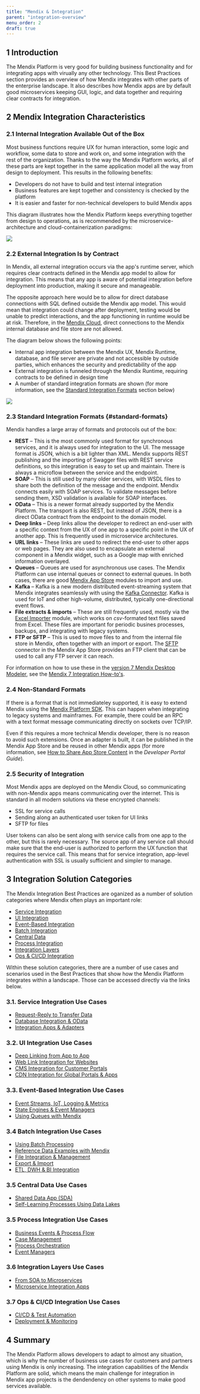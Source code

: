 ```yaml
---
title: "Mendix & Integration"
parent: "integration-overview"
menu_order: 2
draft: true
---
```


## 1 Introduction

The Mendix Platform is very good for building business functionality and for integrating apps with virually any other technology. This Best Practices section provides an overview of how Mendix integrates with other parts of the enterprise landscape. It also describes how Mendix apps are by default good microservices keeping GUI, logic, and data together and requiring clear contracts for integration.

## 2 Mendix Integration Characteristics

### 2.1 Internal Integration Available Out of the Box

Most business functions require UX for human interaction, some logic and workflow, some data to store and work on, and some integration with the rest of the organization. Thanks to the way the Mendix Platform works, all of these parts are kept together in the same application model all the way from design to deployment. This results in the following benefits:

* Developers do not have to build and test internal integration
* Business features are kept together and consistency is checked by the platform
* It is easier and faster for non-technical developers to build Mendix apps

This diagram illustrates how the Mendix Platform keeps everything together from design to operations, as is recommended by the microservice-architecture and cloud-containerization paradigms:

![](attachments/mendix-integration/feature-requirements.png)

### 2.2 External Integration Is by Contract

In Mendix, all external integration occurs via the app's runtime server, which requires clear contracts defined in the Mendix app model to allow for integration. This means that any app is aware of potential integration before deployment into production, making it secure and manageable. 

The opposite approach here would be to allow for direct database connections with SQL defined outside the Mendix app model. This would mean that integration could change after deployment, testing would be unable to predict interactions, and the app functioning in runtime would be at risk. Therefore, in the [Mendix Cloud](/developerportal/deploy/mendix-cloud-deploy), direct connections to the Mendix internal database and file store are not allowed.

The diagram below shows the following points:

* Internal app integration between the Mendix UX, Mendix Runtime, database, and file server are private and not accessible by outside parties, which enhances the security and predictability of the app
* External integration is funneled through the Mendix Runtime, requiring contracts to be defined in design time
* A number of standard integration formats are shown (for more information, see the [Standard Integration Formats](#standard-formats) section below)

![](attachments/mendix-integration/runtime.png)

### 2.3 Standard Integration Formats {#standard-formats}

Mendix handles a large array of formats and protocols out of the box:

* **REST** – This is the most commonly used format for synchronous services, and it is always used for integration to the UI. The message format is JSON, which is a bit lighter than XML. Mendix supports REST publishing and the importing of Swagger files with REST service definitions, so this integration is easy to set up and maintain. There is always a microflow between the service and the endpoint.
* **SOAP** – This is still used by many older services, with WSDL files to share both the definition of the message and the endpoint. Mendix connects easily with SOAP services. To validate messages before sending them, XSD validation is available for SOAP interfaces.
* **OData** – This is a newer format already supported by the Mendix Platform. The transport is also REST, but instead of JSON, there is a direct OData contract from the endpoint to the domain model.
* **Deep links** – Deep links allow the developer to redirect an end-user with a specific context from the UX of one app to a specific point in the UX of another app. This is frequently used in microservice architectures.
* **URL links** – These links are used to redirect the end-user to other apps or web pages. They are also used to encapsulate an external component in a Mendix widget, such as a Google map with enriched information overlayed.
* **Queues** – Queues are used for asynchronous use cases. The Mendix Platform can use internal queues or connect to external queues. In both cases, there are good [Mendix App Store](https://appstore.home.mendix.com/index3.html) modules to import and use.
* **Kafka** – Kafka is a new modern distributed event-streaming system that Mendix integrates seamlessly with using the [Kafka Connector](https://appstore.home.mendix.com/link/app/67994/). Kafka is used for IoT and other high-volume, distributed, typically one-directional event flows.
* **File extracts & imports** – These are still frequently used, mostly via the [Excel Importer](https://appstore.home.mendix.com/link/app/72/) module, which works on *csv*-formated text files saved from Excel. These files are important for periodic busines processes, backups, and integrating with legacy systems.
* **FTP or SFTP** – This is used to move files to and from the internal file store in Mendix, often together with an import or export. The [SFTP](https://appstore.home.mendix.com/link/app/107256/) connector in the Mendix App Store provides an FTP client that can be used to call any FTP server it can reach.

For information on how to use these in the [version 7 Mendix Desktop Modeler](https://docs.mendix.com/releasenotes/studio-pro/7), see the [Mendix 7 Integration How-to's](/howto7/integration/).

### 2.4 Non-Standard Formats

If there is a format that is not immediateley supported, it is easy to extend Mendix using the [Mendix Platform SDK](/apidocs-mxsdk/mxsdk/). This can happen when integrating to legacy systems and mainframes. For example, there could be an RPC with a text format message communicating directly on sockets over TCP/IP. 

Even if this requires a more technical Mendix developer, there is no reason to avoid such extensions. Once an adapter is built, it can be published in the Mendix App Store and be reused in other Mendix apps (for more information, see [How to Share App Store Content](/developerportal/app-store/share-app-store-content) in the *Developer Portal Guide*).

### 2.5 Security of Integration

Most Mendix apps are deployed on the Mendix Cloud, so communicating with non-Mendix apps means communicating over the internet. This is standard in all modern solutions via these encrypted channels:

* SSL for service calls
* Sending along an authenticated user token for UI links
* SFTP for files

User tokens can also be sent along with service calls from one app to the other, but this is rarely necessary. The source app of any service call should make sure that the end-user is authorized to perform the UX function that requires the service call. This means that for service integration, app-level authentication with SSL is usually sufficient and simpler to manage. 

## 3 Integration Solution Categories

The Mendix Integration Best Practices are oganized as a number of solution categories where Mendix often plays an important role: 

* [Service Integration](service-integration)
* [UI Integration](ui-integration)
* [Event-Based Integration](event-integration)
* [Batch Integration](batch-integration)
* [Central Data](central-data)
* [Process Integration](process-integration)
* [Integration Layers](integration-layers)
* [Ops & CI/CD Integration](ops-cicd-integration)

Within these solution categories, there are a number of use cases and scenarios used in the Best Practices that show how the Mendix Platform integrates within a landscape. Those can be accessed directly via the links below.

### 3.1. Service Integration Use Cases

* [Request-Reply to Transfer Data](service-integration#transfer)
* [Database Integration & OData](service-integration#db-odata)
* [Integration Apps & Adapters](service-integration#adapters)

### 3.2. UI Integration Use Cases

* [Deep Linking from App to App](ui-integration#deep)
* [Web Link Integration for Websites](ui-integration#web)
* [CMS Integration for Customer Portals](ui-integration#cms)
* [CDN Integration for Global Portals & Apps](ui-integration#cdn)

### 3.3. Event-Based Integration Use Cases

* [Event Streams, IoT, Logging & Metrics](event-integration#stream-iot)
* [State Engines & Event Managers](event-integration#state)
* [Using Queues with Mendix](event-integration#queues)

### 3.4 Batch Integration Use Cases

* [Using Batch Processing](batch-integration#using)
* [Reference Data Examples with Mendix](batch-integration#reference)
* [File Integration & Management](batch-integration#file-integration)
* [Export & Import](batch-integration#export-import)
* [ETL, DWH & BI Integration](batch-integration#int)

### 3.5 Central Data Use Cases

* [Shared Data App (SDA)](central-data#sda)
* [Self-Learning Processes Using Data Lakes](central-data#data-lakes)

### 3.5 Process Integration Use Cases

* [Business Events & Process Flow](process-integration#business)
* [Case Management](process-integration#case)
* [Process Orchestration](process-integration#po)
* [Event Managers](process-integration#event-managers)

### 3.6 Integration Layers Use Cases

* [From SOA to Microservices](integration-layers#soa-micro)
* [Microservice Integration Apps](integration-layers#microservice)

### 3.7 Ops & CI/CD Integration Use Cases

* [CI/CD & Test Automation](ops-cicd-integration#test)
* [Deployment & Monitoring](ops-cicd-integration#deploy)

## 4 Summary

The Mendix Platform allows developers to adapt to almost any situation, which is why the number of business use cases for customers and partners using Mendix is only increasing. The integration capabilities of the Mendix Platform are solid, which means the main challenge for integration in Mendix app projects is the dendendency on other systems to make good services available.
